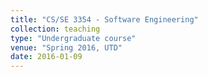 ```yaml
---
title: "CS/SE 3354 - Software Engineering"
collection: teaching
type: "Undergraduate course"
venue: "Spring 2016, UTD"
date: 2016-01-09
---
```

